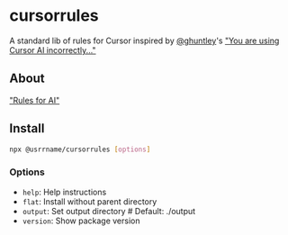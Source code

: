 # cursorrules

A standard lib of rules for Cursor inspired by [@ghuntley](https://github.com/ghuntley)'s ["You are using Cursor AI incorrectly..."](https://ghuntley.com/stdlib/)

## About

["Rules for AI"](https://docs.cursor.com/context/rules-for-ai)

## Install

```bash
npx @usrrname/cursorrules [options]
```

### Options
- `help`: Help instructions
- `flat`: Install without parent directory
- `output`: Set output directory # Default: ./output
- `version`: Show package version